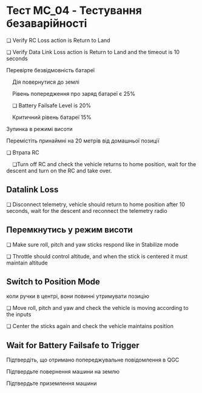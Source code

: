 # Тест MC_04 - Тестування безаварійності

❏ Verify RC Loss action is Return to Land

❏ Verify Data Link Loss action is Return to Land and the timeout is 10 seconds

Перевірте безвідмовність батареї

&nbsp;&nbsp;&nbsp;&nbsp;Дія повернутися до землі

&nbsp;&nbsp;&nbsp;&nbsp;Рівень попередження про заряд батареї є 25%

&nbsp;&nbsp;&nbsp;&nbsp;❏ Battery Failsafe Level is 20%

&nbsp;&nbsp;&nbsp;&nbsp;Критичний рівень батареї 15%

Зупинка в режимі висоти

Перемістіть принаймні на 20 метрів від домашньої позиції

❏ Втрата RC

&nbsp;&nbsp;&nbsp;&nbsp;❏Turn off RC and check the vehicle returns to home position, wait for the descent and turn on the RC and take over.

## Datalink Loss

❏ Disconnect telemetry, vehicle should return to home position after 10 seconds, wait for the descent and reconnect the telemetry radio

## Перемкнутись у режим висоти

❏ Make sure roll, pitch and yaw sticks respond like in Stabilize mode

❏ Throttle should control altitude, and when the stick is centered it must maintain altitude

## Switch to Position Mode

<unk> коли ручки в центрі, вони повинні утримувати позицію

❏ Move roll, pitch and yaw and check the vehicle is moving according to the inputs

❏ Center the sticks again and check the vehicle maintains position

## Wait for Battery Failsafe to Trigger

Підтвердіть, що отримано попереджувальне повідомлення в QGC

Підтвердьте повернення машини на землю

Підтвердьте приземлення машини
